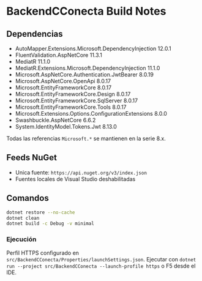 # BackendCConecta Build Notes

## Dependencias
- AutoMapper.Extensions.Microsoft.DependencyInjection 12.0.1
- FluentValidation.AspNetCore 11.3.1
- MediatR 11.1.0
- MediatR.Extensions.Microsoft.DependencyInjection 11.1.0
- Microsoft.AspNetCore.Authentication.JwtBearer 8.0.19
- Microsoft.AspNetCore.OpenApi 8.0.17
- Microsoft.EntityFrameworkCore 8.0.17
- Microsoft.EntityFrameworkCore.Design 8.0.17
- Microsoft.EntityFrameworkCore.SqlServer 8.0.17
- Microsoft.EntityFrameworkCore.Tools 8.0.17
- Microsoft.Extensions.Options.ConfigurationExtensions 8.0.0
- Swashbuckle.AspNetCore 6.6.2
- System.IdentityModel.Tokens.Jwt 8.13.0

Todas las referencias `Microsoft.*` se mantienen en la serie 8.x.

## Feeds NuGet
- Unica fuente: `https://api.nuget.org/v3/index.json`
- Fuentes locales de Visual Studio deshabilitadas

## Comandos
```bash
dotnet restore --no-cache
dotnet clean
dotnet build -c Debug -v minimal
```

### Ejecución
Perfil HTTPS configurado en `src/BackendCConecta/Properties/launchSettings.json`.
Ejecutar con `dotnet run --project src/BackendCConecta --launch-profile https` o F5 desde el IDE.
